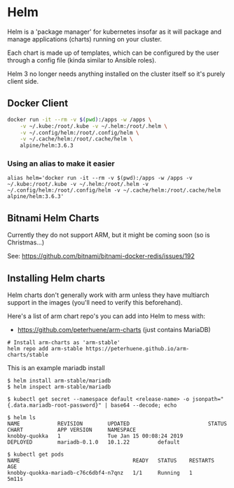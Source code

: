 # Helm
Helm is a 'package manager' for kubernetes insofar as it will package and manage applications (charts) running on your
 cluster.

Each chart is made up of templates, which can be configured by the user through a config file (kinda similar to Ansible roles).

Helm 3 no longer needs anything installed on the cluster itself so it's purely client side.

## Docker Client
```bash
docker run -it --rm -v $(pwd):/apps -w /apps \
    -v ~/.kube:/root/.kube -v ~/.helm:/root/.helm \
    -v ~/.config/helm:/root/.config/helm \
    -v ~/.cache/helm:/root/.cache/helm \
    alpine/helm:3.6.3
```

### Using an alias to make it easier
```
alias helm='docker run -it --rm -v $(pwd):/apps -w /apps -v ~/.kube:/root/.kube -v ~/.helm:/root/.helm -v ~/.config/helm:/root/.config/helm -v ~/.cache/helm:/root/.cache/helm alpine/helm:3.6.3'
```

## Bitnami Helm Charts
Currently they do not support ARM, but it might be coming soon (so is Christmas...)

See: https://github.com/bitnami/bitnami-docker-redis/issues/192

## Installing Helm charts
Helm charts don't generally work with arm unless they have multiarch support in the images (you'll need to verify this beforehand).

Here's a list of arm chart repo's you can add into Helm to mess with:
* https://github.com/peterhuene/arm-charts (just contains MariaDB)

```
# Install arm-charts as 'arm-stable'
helm repo add arm-stable https://peterhuene.github.io/arm-charts/stable
```

This is an example mariadb install

```
$ helm install arm-stable/mariadb
$ helm inspect arm-stable/mariadb

$ kubectl get secret --namespace default <release-name> -o jsonpath="{.data.mariadb-root-password}" | base64 --decode; echo

$ helm ls
NAME            REVISION        UPDATED                         STATUS          CHART           APP VERSION     NAMESPACE
knobby-quokka   1               Tue Jan 15 00:08:24 2019        DEPLOYED        mariadb-0.1.0   10.1.22         default

$ kubectl get pods
NAME                                    READY   STATUS    RESTARTS   AGE
knobby-quokka-mariadb-c76c6dbf4-n7qnz   1/1     Running   1          5m11s
```

